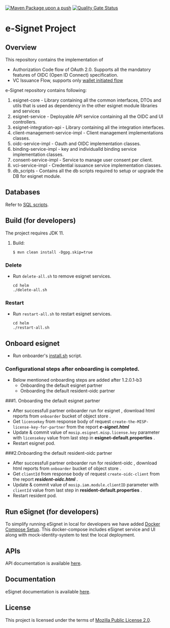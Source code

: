[![Maven Package upon a push](https://github.com/mosip/esignet/actions/workflows/push_trigger.yml/badge.svg?branch=develop)](https://github.com/mosip/esignet/actions/workflows/push_trigger.yml)
[![Quality Gate Status](https://sonarcloud.io/api/project_badges/measure?project=mosip_esignet&id=mosip_esignet&metric=alert_status)](https://sonarcloud.io/dashboard?id=mosip_esignet)
# e-Signet Project
## Overview
This repository contains the implementation of 
* Authorization Code flow of OAuth 2.0. Supports all the mandatory features of OIDC (Open ID Connect) specification.
* VC Issuance Flow, supports only [wallet initiated flow](https://openid.net/specs/openid-4-verifiable-credential-issuance-1_0-12.html#name-authorization-code-flow)

e-Signet repository contains following:

1. esignet-core - Library containing all the common interfaces, DTOs and utils that is used as dependency in the other esignet module libraries and services
2. esignet-service - Deployable API service containing all the OIDC and UI controllers.
3. esignet-integration-api - Library containing all the integration interfaces.
4. client-management-service-impl - Client management implementations classes.
5. oidc-service-impl - Oauth and OIDC implementation classes.
6. binding-service-impl - key and individualId binding service implementation classes.
7. consent-service-impl - Service to manage user consent per client. 
8. vci-service-impl - Credential issuance service implementation classes.
9. db_scripts - Contains all the db scripts required to setup or upgrade the DB for esignet module.

## Databases
Refer to [SQL scripts](db_scripts).

## Build (for developers)
The project requires JDK 11.
1. Build:
    ```
    $ mvn clean install -Dgpg.skip=true
    ```
### Delete
* Run `delete-all.sh` to remove esignet services.
  ```
  cd helm
  ./delete-all.sh
  ```

### Restart
* Run `restart-all.sh` to restart esignet services.
  ```
  cd helm
  ./restart-all.sh
  ```
## Onboard esignet
* Run onboarder's [install.sh](partner-onboarder) script.

### Configurational steps after onboarding is completed.
*  Below mentioned onboarding steps are added after 1.2.0.1-b3
   *  Onboarding the default esignet partner
   *  Onboarding the default resident-oidc partner

###1. Onboarding the default esignet partner
*  After successfull partner onboarder run for esignet , download html reports from `onboarder` bucket of object store .
*  Get `licensekey` from  response body of  request `create-the-MISP-license-key-for-partner` from the report **_e-signet.html_**
*  Update & commit  value of  `mosip.esignet.misp.license.key`  parameter with `licensekey` value from last step in **esignet-default.properties** .
*  Restart  esignet pod.

###2.Onboarding the default resident-oidc partner
*  After successfull partner onboarder run for resident-oidc , download html reports from `onboarder` bucket of object store .
*  Get `clientId` from  response body of  request `create-oidc-client` from the report **_resident-oidc.html_** .
*  Update & commit  value of  `mosip.iam.module.clientID`  parameter with `clientId` value from last step in **resident-default.properties** .
*  Restart resident pod.

## Run eSignet (for developers)
To simplify running eSignet in local for developers we have added [Docker Compose Setup](docker-compose/README.md). 
This docker-compose includes eSignet service and UI along with mock-identity-system to test the local deployment. 

  
## APIs
API documentation is available [here](docs/esignet-openapi.yaml).

## Documentation
eSignet documentation is available [here](https://docs.esignet.io/).

## License
This project is licensed under the terms of [Mozilla Public License 2.0](LICENSE).

